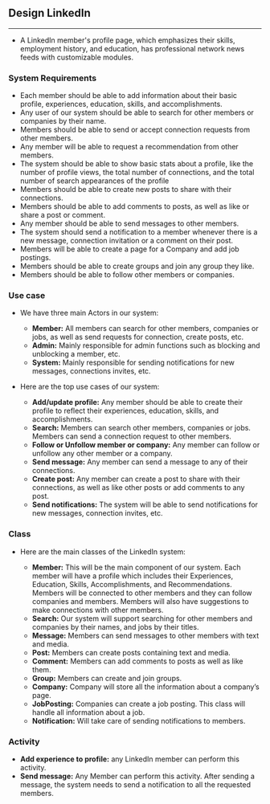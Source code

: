 ## Design LinkedIn
----
- A LinkedIn member's profile page, which emphasizes their skills, employment history, and education, has professional network news feeds with customizable modules.

### System Requirements
- Each member should be able to add information about their basic profile, experiences, education, skills, and accomplishments.
- Any user of our system should be able to search for other members or companies by their name.
- Members should be able to send or accept connection requests from other members.
- Any member will be able to request a recommendation from other members.
- The system should be able to show basic stats about a profile, like the number of profile views, the total number of connections, and the total number of search appearances of the profile
- Members should be able to create new posts to share with their connections.
- Members should be able to add comments to posts, as well as like or share a post or comment.
- Any member should be able to send messages to other members.
- The system should send a notification to a member whenever there is a new message, connection invitation or a comment on their post.
- Members will be able to create a page for a Company and add job postings.
- Members should be able to create groups and join any group they like.
- Members should be able to follow other members or companies.

### Use case
- We have three main Actors in our system:

    - **Member:** All members can search for other members, companies or jobs, as well as send requests for connection, create posts, etc.
    - **Admin:** Mainly responsible for admin functions such as blocking and unblocking a member, etc.
    - **System:** Mainly responsible for sending notifications for new messages, connections invites, etc.

- Here are the top use cases of our system:
    - **Add/update profile:** Any member should be able to create their profile to reflect their experiences, education, skills, and accomplishments.
    - **Search:** Members can search other members, companies or jobs. Members can send a connection request to other members.
    - **Follow or Unfollow member or company:** Any member can follow or unfollow any other member or a company.
    - **Send message:** Any member can send a message to any of their connections.
    - **Create post:** Any member can create a post to share with their connections, as well as like other posts or add comments to any post.
    - **Send notifications:** The system will be able to send notifications for new messages, connection invites, etc.

### Class
- Here are the main classes of the LinkedIn system:

    - **Member:** This will be the main component of our system. Each member will have a profile which includes their Experiences, Education, Skills, Accomplishments, and Recommendations. Members will be connected to other members and they can follow companies and members. Members will also have suggestions to make connections with other members.
    - **Search:** Our system will support searching for other members and companies by their names, and jobs by their titles.
    - **Message:** Members can send messages to other members with text and media.
    - **Post:** Members can create posts containing text and media.
    - **Comment:** Members can add comments to posts as well as like them.
    - **Group:** Members can create and join groups.
    - **Company:** Company will store all the information about a company’s page.
    - **JobPosting:** Companies can create a job posting. This class will handle all information about a job.
    - **Notification:** Will take care of sending notifications to members.

### Activity
- **Add experience to profile:** any LinkedIn member can perform this activity.
- **Send message:** Any Member can perform this activity. After sending a message, the system needs to send a notification to all the requested members. 